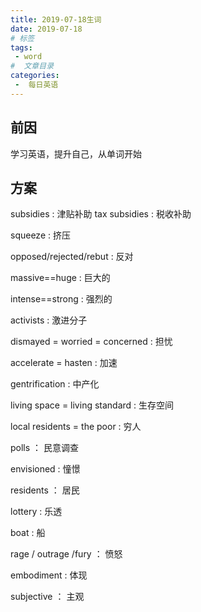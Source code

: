 ```yaml
---
title: 2019-07-18生词
date: 2019-07-18
# 标签
tags:
 - word
#  文章目录
categories:
 -  每日英语
---
```

<!--  -->

## 前因

  学习英语，提升自己，从单词开始

## 方案
  
  subsidies : 津贴补助   tax subsidies : 税收补助
  
  squeeze : 挤压

  opposed/rejected/rebut : 反对
  
  massive==huge : 巨大的

  intense==strong : 强烈的

  activists : 激进分子

  dismayed = worried = concerned : 担忧

  accelerate = hasten : 加速

  gentrification : 中产化

  living space = living standard : 生存空间

  local residents = the poor : 穷人

  polls ： 民意调查

  envisioned : 憧憬

  residents ： 居民

  lottery : 乐透

  boat : 船

  rage  / outrage /fury ： 愤怒

  embodiment : 体现

  subjective ： 主观